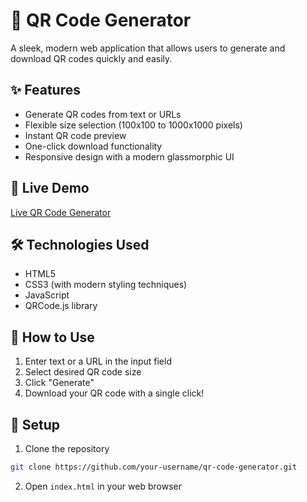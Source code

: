 # 🔗 QR Code Generator

A sleek, modern web application that allows users to generate and download QR codes quickly and easily.

## ✨ Features

- Generate QR codes from text or URLs
- Flexible size selection (100x100 to 1000x1000 pixels)
- Instant QR code preview
- One-click download functionality
- Responsive design with a modern glassmorphic UI

## 🚀 Live Demo

[Live QR Code Generator](https://pragyat-nikunj.github.io/QR-Code-Generator/)

## 🛠 Technologies Used

- HTML5
- CSS3 (with modern styling techniques)
- JavaScript
- QRCode.js library

## 🤔 How to Use

1. Enter text or a URL in the input field
2. Select desired QR code size
3. Click "Generate"
4. Download your QR code with a single click!

## 🔧 Setup
1. Clone the repository
```bash
git clone https://github.com/your-username/qr-code-generator.git
```

2. Open `index.html` in your web browser

